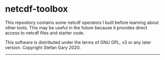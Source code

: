 # netcdf-toolbox

This repository contains some netcdf operators I built before
learning about other tools.  This may be useful in the future
because it provides direct access to netcdf files and starter
code.

This software is distributed under the terms of GNU GPL, v3 or
any later version.  Copyright Stefan Gary 2020.

***

